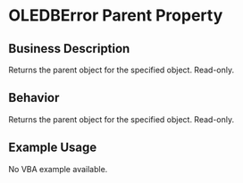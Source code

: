 # OLEDBError Parent Property

## Business Description
Returns the parent object for the specified object. Read-only.

## Behavior
Returns the parent object for the specified object. Read-only.

## Example Usage
No VBA example available.